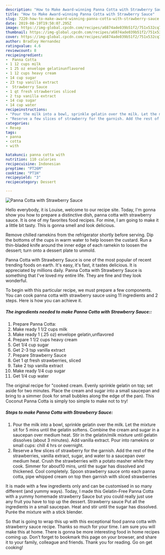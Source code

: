```yaml
---
description: "How to Make Award-winning Panna Cotta with Strawberry Sauce"
title: "How to Make Award-winning Panna Cotta with Strawberry Sauce"
slug: 7220-how-to-make-award-winning-panna-cotta-with-strawberry-sauce
date: 2019-08-19T19:50:07.295Z
image: https://img-global.cpcdn.com/recipes/a6874ade039b51f2/751x532cq70/panna-cotta-with-strawberry-sauce-recipe-main-photo.jpg
thumbnail: https://img-global.cpcdn.com/recipes/a6874ade039b51f2/751x532cq70/panna-cotta-with-strawberry-sauce-recipe-main-photo.jpg
cover: https://img-global.cpcdn.com/recipes/a6874ade039b51f2/751x532cq70/panna-cotta-with-strawberry-sauce-recipe-main-photo.jpg
author: Bradley Hernandez
ratingvalue: 4.6
reviewcount: 8
recipeingredient:
-  Panna Cotta
- 1 12 cups milk
- 1 25 oz envelope gelatinunflavored
- 1 12 cups heavy cream
- 14 cup sugar
- 23 tsp vanilla extract
-  Strawberry Sauce
- 1 qt fresh strawberries sliced
- 2 tsp vanilla extract
- 14 cup sugar
- 14 cup water
recipeinstructions:
- "Pour the milk into a bowl, sprinkle gelatin over the milk. Let the mixture sit for 5 mins until the gelatin softens. Combine the cream and sugar in a saucepan over medium heat. Stir in the gelatin/milk mixture until gelatin dissolves (about 3 minutes). Add vanilla extract. Pour into ramekins or small cups: chill 4 hrs or overnight."
- "Reserve a few slices of strawberry for the garnish. Add the rest of the strawberries, vanilla extract, sugar, and water to a saucepan over medium heat. Crush the strawberries with a potato masher while they cook. Simmer for about10 mins, until the sugar has dissolved and thickened. Cool completely. Spoon strawberry sauce onto each panna cotta, pipe whipped cream on top then garnish with sliced strawberries"
categories:
- Resep
tags:
- panna
- cotta
- with

katakunci: panna cotta with
nutrition: 110 calories
recipecuisine: Indonesian
preptime: "PT26M"
cooktime: "PT1H"
recipeyield: "3"
recipecategory: Dessert

---
```



![Panna Cotta with Strawberry Sauce](https://img-global.cpcdn.com/recipes/a6874ade039b51f2/751x532cq70/panna-cotta-with-strawberry-sauce-recipe-main-photo.jpg)

Hello everybody, it is Louise, welcome to our recipe site. Today, I'm gonna show you how to prepare a distinctive dish, panna cotta with strawberry sauce. It is one of my favorites food recipes. For mine, I am going to make it a little bit tasty. This is gonna smell and look delicious.

Remove chilled ramekins from the refrigerator shortly before serving. Dip the bottoms of the cups in warm water to help loosen the custard. Run a thin-bladed knife around the inner edge of each ramekin to loosen the dessert; turn onto a dessert plate to unmold.

Panna Cotta with Strawberry Sauce is one of the most popular of recent trending foods on earth. It's easy, it's fast, it tastes delicious. It is appreciated by millions daily. Panna Cotta with Strawberry Sauce is something that I've loved my entire life. They are fine and they look wonderful.


To begin with this particular recipe, we must prepare a few components. You can cook panna cotta with strawberry sauce using 11 ingredients and 2 steps. Here is how you can achieve it.

##### The ingredients needed to make Panna Cotta with Strawberry Sauce::

1. Prepare  Panna Cotta:
1. Make ready 1 1/2 cups milk
1. Make ready 1 (.25 oz) envelope gelatin,unflavored
1. Prepare 1 1/2 cups heavy cream
1. Get 1/4 cup sugar
1. Get 2-3 tsp vanilla extract
1. Prepare  Strawberry Sauce
1. Get 1 qt fresh strawberries, sliced
1. Take 2 tsp vanilla extract
1. Make ready 1/4 cup sugar
1. Get 1/4 cup water


The original recipe for &#34;cooked cream. Evenly sprinkle gelatin on top; set aside for two minutes. Place the cream and sugar into a small saucepan and bring to a simmer (look for small bubbles along the edge of the pan). This Coconut Panna Cotta is simply too simple to make not to try! 

##### Steps to make Panna Cotta with Strawberry Sauce:

1. Pour the milk into a bowl, sprinkle gelatin over the milk. Let the mixture sit for 5 mins until the gelatin softens. Combine the cream and sugar in a saucepan over medium heat. Stir in the gelatin/milk mixture until gelatin dissolves (about 3 minutes). Add vanilla extract. Pour into ramekins or small cups: chill 4 hrs or overnight.
1. Reserve a few slices of strawberry for the garnish. Add the rest of the strawberries, vanilla extract, sugar, and water to a saucepan over medium heat. Crush the strawberries with a potato masher while they cook. Simmer for about10 mins, until the sugar has dissolved and thickened. Cool completely. Spoon strawberry sauce onto each panna cotta, pipe whipped cream on top then garnish with sliced strawberries


It is made with a few ingredients only and can be customised in so many different (and yummy ways). Today, I made this Gelatin-Free Panna Cotta with a yummy homemade strawberry Sauce but you could really just use any fruit you have to top up the dessert. Strawberry sauce Put all the ingredients in a small saucepan. Heat and stir until the sugar has dissolved. Purée the mixture with a stick blender. 

So that is going to wrap this up with this exceptional food panna cotta with strawberry sauce recipe. Thanks so much for your time. I am sure you will make this at home. There is gonna be more interesting food in home recipes coming up. Don't forget to bookmark this page on your browser, and share it to your family, colleague and friends. Thank you for reading. Go on get cooking!
